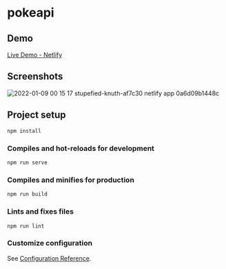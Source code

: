 # pokeapi

## Demo
[Live Demo - Netlify](https://stupefied-knuth-af7c30.netlify.app)

## Screenshots
![2022-01-09 00 15 17 stupefied-knuth-af7c30 netlify app 0a6d09b1448c](https://user-images.githubusercontent.com/22582753/148672996-005bcff6-ba97-435b-b104-ba9fb7145b8b.png)

## Project setup
```
npm install
```

### Compiles and hot-reloads for development
```
npm run serve
```

### Compiles and minifies for production
```
npm run build
```

### Lints and fixes files
```
npm run lint
```

### Customize configuration
See [Configuration Reference](https://cli.vuejs.org/config/).
